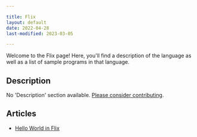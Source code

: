 ```yaml
---

title: Flix
layout: default
date: 2022-04-28
last-modified: 2023-03-05

---
```


Welcome to the Flix page! Here, you'll find a description of the language as well as a list of sample programs in that language.

## Description

No 'Description' section available. [Please consider contributing](https://github.com/TheRenegadeCoder/sample-programs-website).

## Articles

- [Hello World in Flix](https://sampleprograms.io/projects/hello-world/flix)